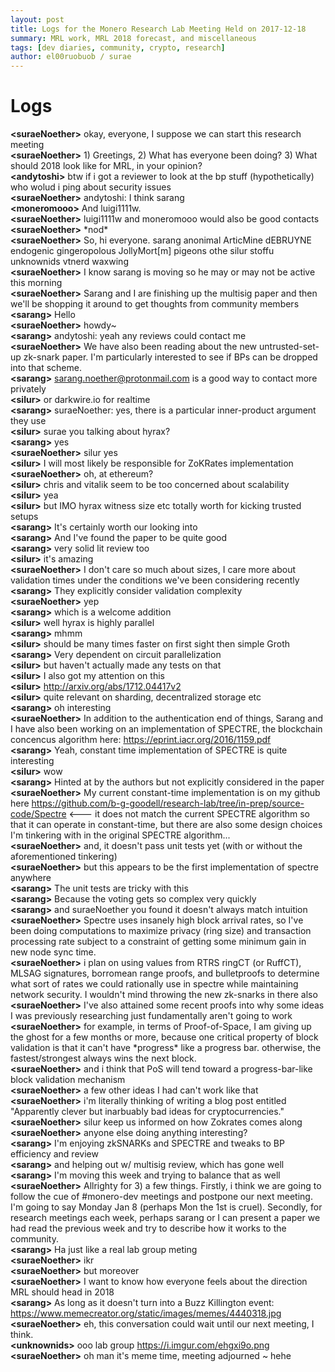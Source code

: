 ```yaml
---
layout: post
title: Logs for the Monero Research Lab Meeting Held on 2017-12-18
summary: MRL work, MRL 2018 forecast, and miscellaneous
tags: [dev diaries, community, crypto, research]
author: el00ruobuob / surae
---
```


# Logs  

**\<suraeNoether>** okay, everyone, I suppose we can start this research meeting  
**\<suraeNoether>** 1) Greetings, 2) What has everyone been doing? 3) What should 2018 look like for MRL, in your opinion?  
**\<andytoshi>** btw if i got a reviewer to look at the bp stuff (hypothetically) who wolud i ping about security issues  
**\<suraeNoether>** andytoshi: I think sarang  
**\<moneromooo>** And luigi1111w.  
**\<suraeNoether>** luigi1111w and moneromooo would also be good contacts  
**\<suraeNoether>** \*nod\*  
**\<suraeNoether>** So, hi everyone. sarang anonimal ArticMine dEBRUYNE endogenic gingeropolous JollyMort[m] pigeons othe silur stoffu unknownids vtnerd waxwing   
**\<suraeNoether>** I know sarang is moving so he may or may not be active this morning  
**\<suraeNoether>** Sarang and I are finishing up the multisig paper and then we'll be shopping it around to get thoughts from community members  
**\<sarang>** Hello  
**\<suraeNoether>** howdy~  
**\<sarang>** andytoshi: yeah any reviews could contact me  
**\<suraeNoether>** We have also been reading about the new untrusted-set-up zk-snark paper. I'm particularly interested to see if BPs can be dropped into that scheme.  
**\<sarang>** sarang.noether@protonmail.com is a good way to contact more privately  
**\<silur>** or darkwire.io for realtime  
**\<sarang>** suraeNoether: yes, there is a particular inner-product argument they use  
**\<silur>** surae you talking about hyrax?  
**\<sarang>** yes  
**\<suraeNoether>** silur yes  
**\<silur>** I will most likely be responsible for ZoKRates implementation  
**\<suraeNoether>** oh, at ethereum?  
**\<silur>** chris and vitalik seem to be too concerned about scalability  
**\<silur>** yea  
**\<silur>** but IMO hyrax witness size etc totally worth for kicking trusted setups  
**\<sarang>** It's certainly worth our looking into  
**\<sarang>** And I've found the paper to be quite good  
**\<sarang>** very solid lit review too  
**\<silur>** it's amazing  
**\<suraeNoether>** I don't care so much about sizes, I care more about validation times under the conditions we've been considering recently  
**\<sarang>** They explicitly consider validation complexity  
**\<suraeNoether>** yep  
**\<sarang>** which is a welcome addition  
**\<silur>** well hyrax is highly parallel  
**\<sarang>** mhmm  
**\<silur>** should be many times faster on first sight then simple Groth  
**\<sarang>** Very dependent on circuit parallelization  
**\<silur>** but haven't actually made any tests on that  
**\<silur>** I also got my attention on this  
**\<silur>** http://arxiv.org/abs/1712.04417v2  
**\<silur>** quite relevant on sharding, decentralized storage etc  
**\<sarang>** oh interesting  
**\<suraeNoether>** In addition to the authentication end of things, Sarang and I have also been working on an implementation of SPECTRE, the blockchain concencus algorithm here: https://eprint.iacr.org/2016/1159.pdf  
**\<sarang>** Yeah, constant time implementation of SPECTRE is quite interesting  
**\<silur>** wow  
**\<sarang>** Hinted at by the authors but not explicitly considered in the paper  
**\<suraeNoether>** My current constant-time implementation is on my github here https://github.com/b-g-goodell/research-lab/tree/in-prep/source-code/Spectre <--- it does not match the current SPECTRE algorithm so that it can operate in constant-time, but there are also some design choices I'm tinkering with in the original SPECTRE algorithm...   
**\<suraeNoether>** and, it doesn't pass unit tests yet (with or without the aforementioned tinkering)  
**\<suraeNoether>** but this appears to be the first implementation of spectre anywhere  
**\<sarang>** The unit tests are tricky with this  
**\<sarang>** Because the voting gets so complex very quickly  
**\<sarang>** and suraeNoether you found it doesn't always match intuition  
**\<suraeNoether>** Spectre uses insanely high block arrival rates, so I've been doing computations to maximize privacy (ring size) and transaction processing rate subject to a constraint of getting some minimum gain in new node sync time.  
**\<suraeNoether>**  i plan on using values from RTRS ringCT (or RuffCT), MLSAG signatures, borromean range proofs, and bulletproofs to determine what sort of rates we could rationally use in spectre while maintaining network security. I wouldn't mind throwing the new zk-snarks in there also  
**\<suraeNoether>** I've also attained some recent proofs into why some ideas I was previously researching just fundamentally aren't going to work  
**\<suraeNoether>** for example, in terms of Proof-of-Space, I am giving up the ghost for a few months or more, because one critical property of block validation is that it can't have \*progress\* like a progress bar. otherwise, the fastest/strongest always wins the next block.  
**\<suraeNoether>** and i think that PoS will tend toward a progress-bar-like block validation mechanism  
**\<suraeNoether>** a few other ideas I had can't work like that  
**\<suraeNoether>** i'm literally thinking of writing a blog post entitled "Apparently clever but inarbuably bad ideas for cryptocurrencies."  
**\<suraeNoether>** silur keep us informed on how Zokrates comes along  
**\<suraeNoether>** anyone else doing anything interesting?  
**\<sarang>** I'm enjoying zkSNARKs and SPECTRE and tweaks to BP efficiency and review  
**\<sarang>** and helping out w/ multisig review, which has gone well  
**\<sarang>** I'm moving this week and trying to balance that as well  
**\<suraeNoether>** Allrighty for 3) a few things. Firstly, i think we are going to follow the cue of #monero-dev meetings and postpone our next meeting. I'm going to say Monday Jan 8 (perhaps Mon the 1st is cruel). Secondly, for research meetings each week, perhaps sarang or I can present a paper we had read the previous week and try to describe how it works to the community.  
**\<sarang>** Ha just like a real lab group meting  
**\<suraeNoether>** ikr  
**\<suraeNoether>** but moreover  
**\<suraeNoether>** I want to know how everyone feels about the direction MRL should head in 2018  
**\<sarang>** As long as it doesn't turn into a Buzz Killington event: https://www.memecreator.org/static/images/memes/4440318.jpg  
**\<suraeNoether>** eh, this conversation could wait until our next meeting, I think.   
**\<unknownids>** ooo lab group https://i.imgur.com/ehgxi9o.png  
**\<suraeNoether>** oh man it's meme time, meeting adjourned ~ hehe  
